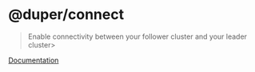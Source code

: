 # @duper/connect

> Enable connectivity between your follower cluster and your leader cluster>

[Documentation](https://nylon22.github.io/duper/commands/connect/)

